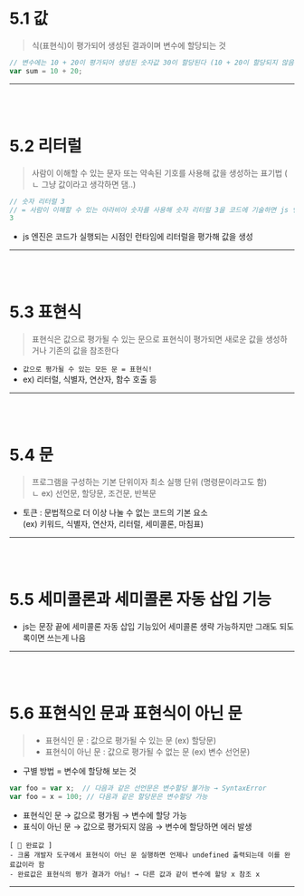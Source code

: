 # 5.1 값
> 식(표현식)이 평가되어 생성된 결과이며 변수에 할당되는 것
```js
// 변수에는 10 + 20이 평가되어 생성된 숫자값 30이 할당된다 (10 + 20이 할당되지 않음)
var sum = 10 + 20;
```
___
<br/><br/>
# 5.2 리터럴
> 사람이 이해할 수 있는 문자 또는 약속된 기호를 사용해 값을 생성하는 표기법 ( ㄴ 그냥 값이라고 생각하면 댐..)
```js
// 숫자 리터럴 3
// = 사람이 이해할 수 있는 아라비아 숫자를 사용해 숫자 리터럴 3을 코드에 기술하면 js 엔진은 이를 평가해 숫자값 3을 생성
3
```
+ js 엔진은 코드가 실행되는 시점인 런타임에 리터럴을 평가해 값을 생성
___
<br/><br/>
# 5.3 표현식
> 표현식은 값으로 평가될 수 있는 문으로 표현식이 평가되면 새로운 값을 생성하거나 기존의 값을 참조한다
+ `값으로 평가될 수 있는 모든 문 = 표현식!` <br/>
+ ex) 리터럴, 식별자, 연산자, 함수 호출 등
___
<br/><br/>
# 5.4 문
> 프로그램을 구성하는 기본 단위이자 최소 실행 단위 (명령문이라고도 함) <br/>
ㄴ ex) 선언문, 할당문, 조건문, 반복문
+ 토큰 : 문법적으로 더 이상 나눌 수 없는 코드의 기본 요소 <br/>
         (ex) 키워드, 식별자, 연산자, 리터럴, 세미콜론, 마침표)
___
<br/><br/>
# 5.5 세미콜론과 세미콜론 자동 삽입 기능
+ js는 문장 끝에 세미콜론 자동 삽입 기능있어 세미콜론 생략 가능하지만 그래도 되도록이면 쓰는게 나음
___
<br/><br/>
# 5.6 표현식인 문과 표현식이 아닌 문
> - 표현식인 문 : 값으로 평가될 수 있는 문 (ex) 할당문)<br/>
> - 표현식이 아닌 문 : 값으로 평가될 수 없는 문 (ex) 변수 선언문)
+ 구별 방법 = 변수에 할당해 보는 것
```js
var foo = var x;  // 다음과 같은 선언문은 변수할당 불가능 → SyntaxError
var foo = x = 100; // 다음과 같은 할당문은 변수할당 가능
```
+ 표현식인 문 → 값으로 평가됨 → 변수에 할당 가능
+ 표식이 아닌 문 → 값으로 평가되지 않음 → 변수에 할당하면 에러 발생

```
[ 📝 완료값 ]
- 크롬 개발자 도구에서 표현식이 아닌 문 실행하면 언제나 undefined 출력되는데 이를 완료값이라 함
- 완료값은 표현식의 평가 결과가 아님! → 다른 값과 같이 변수에 할당 x 참조 x
```
___


  

  


